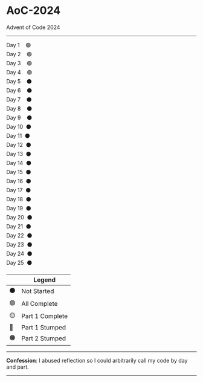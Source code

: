 # AoC-2024
Advent of Code 2024

----

Day 1 &nbsp;&nbsp; 🟢  
Day 2 &nbsp;&nbsp; 🟢  
Day 3 &nbsp;&nbsp; 🟢  
Day 4 &nbsp;&nbsp; 🟢  
Day 5 &nbsp;&nbsp; ⚫  
Day 6 &nbsp;&nbsp; ⚫  
Day 7 &nbsp;&nbsp; ⚫  
Day 8 &nbsp;&nbsp; ⚫  
Day 9 &nbsp;&nbsp; ⚫  
Day 10 &nbsp;⚫  
Day 11 &nbsp;⚫  
Day 12 &nbsp;⚫  
Day 13 &nbsp;⚫  
Day 14 &nbsp;⚫  
Day 15 &nbsp;⚫  
Day 16 &nbsp;⚫  
Day 17 &nbsp;⚫  
Day 18 &nbsp;⚫  
Day 19 &nbsp;⚫  
Day 20 &nbsp;⚫  
Day 21 &nbsp;⚫  
Day 22 &nbsp;⚫  
Day 23 &nbsp;⚫  
Day 24 &nbsp;⚫  
Day 25 &nbsp;⚫  

| | Legend |
| ----- | ---- | 
| ⚫ | Not Started |
| 🟢 | All Complete |
| 🟡 | Part 1 Complete |
| 🔴 | Part 1 Stumped |
| 🟠 | Part 2 Stumped |


----

**Confession**: I abused reflection so I could arbitrarily call my code by day and part.

----

